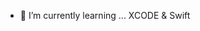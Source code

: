
- 🌱 I’m currently learning ... XCODE & Swift

<!---
GerardSu/GerardSu is a ✨ special ✨ repository because its `README.md` (this file) appears on your GitHub profile.
You can click the Preview link to take a look at your changes.
--->

